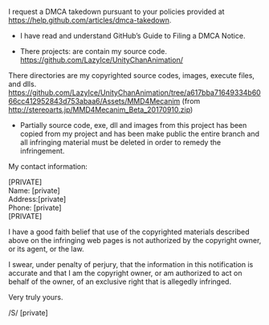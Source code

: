 I request a DMCA takedown pursuant to your policies provided at
https://help.github.com/articles/dmca-takedown.

- I have read and understand GitHub’s Guide to Filing a DMCA Notice.

- There projects: are contain my source code.
https://github.com/LazyIce/UnityChanAnimation/

There directories are my copyrighted source codes, images, execute
files, and dlls.
https://github.com/LazyIce/UnityChanAnimation/tree/a617bba71649334b6066cc412952843d753abaa6/Assets/MMD4Mecanim
(from http://stereoarts.jp/MMD4Mecanim_Beta_20170910.zip)

- Partially source code, exe, dll and images from this project has been
copied from my project and has been make public
the entire branch and all infringing material must be deleted in order
to remedy the infringement.

My contact information:

[PRIVATE]  
Name: [private]  
Address:[private]    
Phone: [private]    
[PRIVATE]
  
I have a good faith belief that use of the copyrighted materials
described above on the infringing web pages is not authorized by the
copyright owner, or its agent, or the law.

I swear, under penalty of perjury, that the information in this
notification is accurate and that I am the copyright owner, or am
authorized to act on behalf of the owner, of an exclusive right that is
allegedly infringed.

Very truly yours.

/S/ [private]
